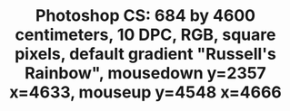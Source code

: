 ---
ee_id: '4279'
site: '1'
type: '2'
long_id: 2015-055 Photoshop CS
url: 2015-055-photoshop-cs
title: 'Photoshop CS: 684 by 4600 centimeters, 10 DPC, RGB, square pixels, default
  gradient "Russell''s Rainbow", mousedown y=2357 x=4633, mouseup y=4548 x=4666'
year: '2015'
medium: Carpet
commission:
dims:
pitch:
ps:
live_url:
related:
youtube:
imgs: photoshop-cs-2015-055-install-2-database-CK.jpg,photoshop-cs-2015-055-install-1-database-CK.jpg
subheading:
display_year: '2015'
download:
add_credit: Produced by ege carpets
add_credits:
related_code:
layout: things-i-made
---